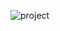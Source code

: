 ![project](https://github.com/GraveGit/Postsnet_backend/assets/76944231/ff779b9a-6f7c-4be3-85d6-a88f8f6cbccd)
